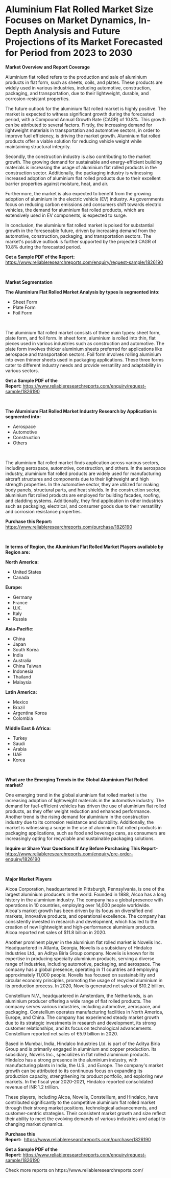 <p><h1>Aluminium Flat Rolled Market Size Focuses on Market Dynamics, In-Depth Analysis and Future Projections of its Market Forecasted for Period from 2023 to 2030</h1></p><p><strong>Market Overview and Report Coverage</strong></p>
<p><p>Aluminium flat rolled refers to the production and sale of aluminium products in flat form, such as sheets, coils, and plates. These products are widely used in various industries, including automotive, construction, packaging, and transportation, due to their lightweight, durable, and corrosion-resistant properties. </p><p>The future outlook for the aluminium flat rolled market is highly positive. The market is expected to witness significant growth during the forecasted period, with a Compound Annual Growth Rate (CAGR) of 10.8%. This growth can be attributed to several factors. Firstly, the increasing demand for lightweight materials in transportation and automotive sectors, in order to improve fuel efficiency, is driving the market growth. Aluminium flat rolled products offer a viable solution for reducing vehicle weight while maintaining structural integrity. </p><p>Secondly, the construction industry is also contributing to the market growth. The growing demand for sustainable and energy-efficient building materials is increasing the usage of aluminium flat rolled products in the construction sector. Additionally, the packaging industry is witnessing increased adoption of aluminium flat rolled products due to their excellent barrier properties against moisture, heat, and air.</p><p>Furthermore, the market is also expected to benefit from the growing adoption of aluminium in the electric vehicle (EV) industry. As governments focus on reducing carbon emissions and consumers shift towards electric vehicles, the demand for aluminium flat rolled products, which are extensively used in EV components, is expected to surge.</p><p>In conclusion, the aluminium flat rolled market is poised for substantial growth in the foreseeable future, driven by increasing demand from the automotive, construction, packaging, and transportation sectors. The market's positive outlook is further supported by the projected CAGR of 10.8% during the forecasted period.</p></p>
<p><strong>Get a Sample PDF of the Report:</strong> <a href="https://www.reliableresearchreports.com/enquiry/request-sample/1826190">https://www.reliableresearchreports.com/enquiry/request-sample/1826190</a></p>
<p>&nbsp;</p>
<p><strong>Market Segmentation</strong></p>
<p><strong>The Aluminium Flat Rolled Market Analysis by types is segmented into:</strong></p>
<p><ul><li>Sheet Form</li><li>Plate Form</li><li>Foil Form</li></ul></p>
<p>&nbsp;</p>
<p><p>The aluminium flat rolled market consists of three main types: sheet form, plate form, and foil form. In sheet form, aluminium is rolled into thin, flat pieces used in various industries such as construction and automotive. The plate form involves thicker aluminium sheets preferred for applications like aerospace and transportation sectors. Foil form involves rolling aluminium into even thinner sheets used in packaging applications. These three forms cater to different industry needs and provide versatility and adaptability in various sectors.</p></p>
<p><strong>Get a Sample PDF of the Report:</strong>&nbsp;<a href="https://www.reliableresearchreports.com/enquiry/request-sample/1826190">https://www.reliableresearchreports.com/enquiry/request-sample/1826190</a></p>
<p>&nbsp;</p>
<p><strong>The Aluminium Flat Rolled Market Industry Research by Application is segmented into:</strong></p>
<p><ul><li>Aerospace</li><li>Automotive</li><li>Construction</li><li>Others</li></ul></p>
<p>&nbsp;</p>
<p><p>The aluminium flat rolled market finds application across various sectors, including aerospace, automotive, construction, and others. In the aerospace industry, aluminium flat rolled products are widely used for manufacturing aircraft structures and components due to their lightweight and high strength properties. In the automotive sector, they are utilized for making body panels, structural parts, and heat shields. In the construction sector, aluminium flat rolled products are employed for building facades, roofing, and cladding systems. Additionally, they find application in other industries such as packaging, electrical, and consumer goods due to their versatility and corrosion resistance properties.</p></p>
<p><strong>Purchase this Report:</strong>&nbsp; <a href="https://www.reliableresearchreports.com/purchase/1826190">https://www.reliableresearchreports.com/purchase/1826190</a></p>
<p>&nbsp;</p>
<p><strong>In terms of Region, the Aluminium Flat Rolled Market Players available by Region are:</strong></p>
<p>
    <p> <strong> North America: </strong>
        <ul>
            <li>United States</li>
            <li>Canada</li>
        </ul>
        </p> 
    <p> <strong> Europe: </strong>
        <ul>
            <li>Germany</li>
            <li>France</li>
            <li>U.K.</li>
            <li>Italy</li>
            <li>Russia</li>
        </ul>
        </p> 
    <p> <strong> Asia-Pacific: </strong>
        <ul>
            <li>China</li>
            <li>Japan</li>
            <li>South Korea</li>
            <li>India</li>
            <li>Australia</li>
            <li>China Taiwan</li>
            <li>Indonesia</li>
            <li>Thailand</li>
            <li>Malaysia</li>
        </ul>
        </p> 
    <p> <strong> Latin America: </strong>
        <ul>
            <li>Mexico</li>
            <li>Brazil</li>
            <li>Argentina Korea</li>
            <li>Colombia</li>
        </ul>
        </p> 
    <p> <strong> Middle East & Africa: </strong>
        <ul>
            <li>Turkey</li>
            <li>Saudi</li>
            <li>Arabia</li>
            <li>UAE</li>
            <li>Korea</li>
        </ul>
    </p>
    </p>
<p>&nbsp;</p>
<p><strong>What are the Emerging Trends in the Global Aluminium Flat Rolled market?</strong></p>
<p><p>One emerging trend in the global aluminium flat rolled market is the increasing adoption of lightweight materials in the automotive industry. The demand for fuel-efficient vehicles has driven the use of aluminium flat rolled products, as they offer weight reduction and enhanced performance. Another trend is the rising demand for aluminium in the construction industry due to its corrosion resistance and durability. Additionally, the market is witnessing a surge in the use of aluminium flat rolled products in packaging applications, such as food and beverage cans, as consumers are increasingly opting for recyclable and sustainable packaging solutions.</p></p>
<p><strong>Inquire or Share Your Questions If Any Before Purchasing This Report</strong>- <a href="https://www.reliableresearchreports.com/enquiry/pre-order-enquiry/1826190">https://www.reliableresearchreports.com/enquiry/pre-order-enquiry/1826190</a></p>
<p>&nbsp;</p>
<p><strong>Major Market Players</strong></p>
<p><p>Alcoa Corporation, headquartered in Pittsburgh, Pennsylvania, is one of the largest aluminium producers in the world. Founded in 1888, Alcoa has a long history in the aluminium industry. The company has a global presence with operations in 10 countries, employing over 14,000 people worldwide. Alcoa's market growth has been driven by its focus on diversified end markets, innovative products, and operational excellence. The company has consistently invested in research and development, which has led to the creation of new lightweight and high-performance aluminium products. Alcoa reported net sales of $11.8 billion in 2020.</p><p>Another prominent player in the aluminium flat rolled market is Novelis Inc. Headquartered in Atlanta, Georgia, Novelis is a subsidiary of Hindalco Industries Ltd., an Aditya Birla Group company. Novelis is known for its expertise in producing specialty aluminium products, serving a diverse range of industries, including automotive, packaging, and aerospace. The company has a global presence, operating in 11 countries and employing approximately 11,000 people. Novelis has focused on sustainability and circular economy principles, promoting the usage of recycled aluminium in its production process. In 2020, Novelis generated net sales of $10.2 billion.</p><p>Constellium N.V., headquartered in Amsterdam, the Netherlands, is an aluminium producer offering a wide range of flat rolled products. The company serves various industries, including automotive, aerospace, and packaging. Constellium operates manufacturing facilities in North America, Europe, and China. The company has experienced steady market growth due to its strategic investments in research and development, its strong customer relationships, and its focus on technological advancements. Constellium reported net sales of €5.9 billion in 2020.</p><p>Based in Mumbai, India, Hindalco Industries Ltd. is part of the Aditya Birla Group and is primarily engaged in aluminium and copper production. Its subsidiary, Novelis Inc., specializes in flat rolled aluminium products. Hindalco has a strong presence in the aluminium industry, with manufacturing plants in India, the U.S., and Europe. The company's market growth can be attributed to its continuous focus on expanding its production capacity, strengthening its product portfolio, and exploring new markets. In the fiscal year 2020-2021, Hindalco reported consolidated revenue of INR 1.2 trillion.</p><p>These players, including Alcoa, Novelis, Constellium, and Hindalco, have contributed significantly to the competitive aluminium flat rolled market through their strong market positions, technological advancements, and customer-centric strategies. Their consistent market growth and size reflect their ability to meet the evolving demands of various industries and adapt to changing market dynamics.</p></p>
<p><strong>Purchase this Report:</strong>&nbsp;&nbsp;<a href="https://www.reliableresearchreports.com/purchase/1826190">https://www.reliableresearchreports.com/purchase/1826190</a></p>
<p></p>
<p><strong>Get a Sample PDF of the Report:</strong>&nbsp;<a href="https://www.reliableresearchreports.com/enquiry/request-sample/1826190">https://www.reliableresearchreports.com/enquiry/request-sample/1826190</a></p>
<p>Check more reports on https://www.reliableresearchreports.com/</p>